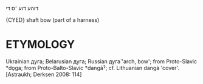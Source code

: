 דוהע
דוע
־ס
די

{CYED}
shaft bow (part of a harness)

ETYMOLOGY
===========
Ukrainian дуга; Belarusian дуга; Russian дуга́ 'arch, bow'; from Proto-Slavic *dǫga; from Proto-Balto-Slavic *dangāˀ; cf. Lithuanian dangà 'cover'.
[Astraukh; Derksen 2008: 114]